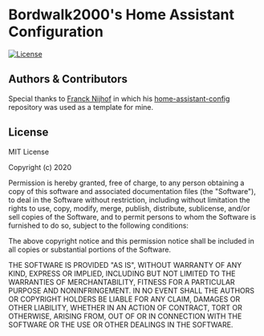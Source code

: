 # Bordwalk2000's Home Assistant Configuration

[![License][license-shield]](LICENSE.md)


## Authors & Contributors

Special thanks to [Franck Nijhof][frenck] in which his [home-assistant-config][frenck-ha-config] repository was used as a template for mine.


## License

MIT License

Copyright (c) 2020

Permission is hereby granted, free of charge, to any person obtaining a copy
of this software and associated documentation files (the "Software"), to deal
in the Software without restriction, including without limitation the rights
to use, copy, modify, merge, publish, distribute, sublicense, and/or sell
copies of the Software, and to permit persons to whom the Software is
furnished to do so, subject to the following conditions:

The above copyright notice and this permission notice shall be included in all
copies or substantial portions of the Software.

THE SOFTWARE IS PROVIDED "AS IS", WITHOUT WARRANTY OF ANY KIND, EXPRESS OR
IMPLIED, INCLUDING BUT NOT LIMITED TO THE WARRANTIES OF MERCHANTABILITY,
FITNESS FOR A PARTICULAR PURPOSE AND NONINFRINGEMENT. IN NO EVENT SHALL THE
AUTHORS OR COPYRIGHT HOLDERS BE LIABLE FOR ANY CLAIM, DAMAGES OR OTHER
LIABILITY, WHETHER IN AN ACTION OF CONTRACT, TORT OR OTHERWISE, ARISING FROM,
OUT OF OR IN CONNECTION WITH THE SOFTWARE OR THE USE OR OTHER DEALINGS IN THE
SOFTWARE.

[license-shield]: https://img.shields.io/badge/License-MIT-<>.svg
[frenck]: https://github.com/frenck
[frenck-ha-config]: https://github.com/frenck/home-assistant-config